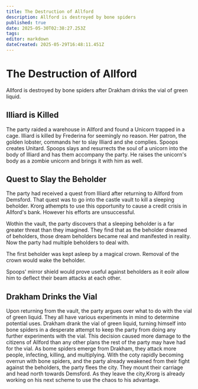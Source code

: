 ```yaml
---
title: The Destruction of Allford
description: Allford is destroyed by bone spiders
published: true
date: 2025-05-30T02:38:27.253Z
tags: 
editor: markdown
dateCreated: 2025-05-29T16:48:11.451Z
---
```


# The Destruction of Allford
Allford is destroyed by bone spiders after Drakham drinks the vial of green liquid.



## Illiard is Killed
The party raided a warehouse in Allford and found a Unicorn trapped in a cage.
Illiard is killed by Frederina for seemingly no reason. Her patron, the golden lobster, commands her to slay Illiard and she complies.
Spoops creates Unitard. Spoops slays and resurrects the soul of a unicorn into the body of Illiard and has them accompany the party. He raises the unicorn's body as a zombie unicorn and brings it with him as well.


## Quest to Slay the Beholder
The party had received a quest from Illiard after returning to Allford from Demsford. That quest was to go into the castle vault to kill a sleeping beholder. Krorg athempts to use this opportunity to cause a credit crisis in Allford's bank. However his efforts are unsuccessful. 

Wothin the vault, the party discovers that a sleeping beholder is a far greater threat than they imagined. They find that as the beholder dreamed of beholders, those dream beholders became real and manifested in reality. Now the party had multiple beholders to deal with. 

The first beholder was kept asleep by a magical crown. Removal of the crown would wake the beholder.

Spoops' mirror shield would prove useful against beholders as it eoilr allow him to deflect their beam attacks at each other.


## Drakham Drinks the Vial
Upon returning from the vault, the party argues over what to do with the vial of green liquid. They all have various experiments in mind to determine potential uses. Drakham drank the vial of green liquid, turning himself into bone spiders in a desperate attempt to keep the party from doing any further experiments with the vial. This decision caused more damage to the citizens of Allford than any other plans the rest of the party may have had for the vial. As bome spiders emerge from Drakham, they attack more people, infecting, killing, and multiplying. With the coty rapidly becoming overrun with bone spiders, and the party already weakened from their fight against the beholders, the party flees the city. They mount their carriage and head north towards Demsford. As they leave the city,Krorg is already working on his next scheme to use the chaos to his advantage. 


